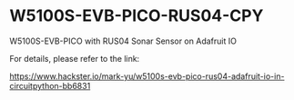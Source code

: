 # W5100S-EVB-PICO-RUS04-CPY
W5100S-EVB-PICO with RUS04 Sonar Sensor on Adafruit IO

For details, please refer to the link: 

https://www.hackster.io/mark-yu/w5100s-evb-pico-rus04-adafruit-io-in-circuitpython-bb6831


